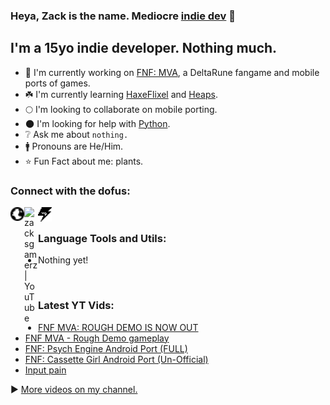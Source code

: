 ### Heya, Zack is the name. Mediocre [indie dev][PBSlink] 👋

## I'm a 15yo indie developer. Nothing much.
- 📑 I'm currently working on [FNF: MVA][MVAgj], a DeltaRune fangame and mobile ports of games.
- ☘️ I'm currently learning [HaxeFlixel][haxeflLink] and [Heaps][heapslink].
- 🌕 I'm looking to collaborate on mobile porting.
- 🌑 I'm looking for help with [Python][PythonLink].
- ❔ Ask me about `nothing.`
- 🚹 Pronouns are He/Him.
- ⭐ Fun Fact about me: plants.

### Connect with the dofus:

[<img align="left" alt="codeSTACKr.com" width="22px" src="https://raw.githubusercontent.com/iconic/open-iconic/master/svg/globe.svg" />][website]
[<img align="left" alt="zacksgamerz | YouTube" width="22px" src="https://cdn.jsdelivr.net/npm/simple-icons@v3/icons/youtube.svg" />][ytlink]
[<img align="left" alt="zacksgamerz | GameJolt" width="22px" src="https://github.com/zacksgamerz/zacksgamerz/raw/main/art/Daco_5773133.svg" />][GJlink]
<!--[<img align="left" alt="codeSTACKr | Twitter" width="22px" src="https://cdn.jsdelivr.net/npm/simple-icons@v3/icons/twitter.svg" />][twitter]
[<img align="left" alt="codeSTACKr | LinkedIn" width="22px" src="https://cdn.jsdelivr.net/npm/simple-icons@v3/icons/linkedin.svg" />][linkedin]
[<img align="left" alt="codeSTACKr | Instagram" width="22px" src="https://cdn.jsdelivr.net/npm/simple-icons@v3/icons/instagram.svg" />][instagram]-->

<br />

### Language Tools and Utils:

- Nothing yet!

<br />

### Latest YT Vids:

<!-- YOUTUBE:START -->
- [FNF MVA: ROUGH DEMO IS NOW OUT](https://www.youtube.com/watch?v=x6GMpvf1yxY)
- [FNF MVA - Rough Demo gameplay](https://www.youtube.com/watch?v=cnwLWW_H3pM)
- [FNF: Psych Engine Android Port &lpar;FULL&rpar;](https://www.youtube.com/watch?v=0WkK-sdPZlE)
- [FNF: Cassette Girl Android Port &lpar;Un-Official&rpar;](https://www.youtube.com/watch?v=UUFCPNLU4Mc)
- [Input pain](https://www.youtube.com/watch?v=Awc7lOTk86s)
<!-- YOUTUBE:END -->

▶️ [More videos on my channel.][ytlink]

<br />
<br />

[PythonLink]: https://github.com/python
[heapslink]: https://heaps.io/
[haxeflLink]: https://github.com/HaxeFlixel/flixel
[MVAgj]: https://gamejolt.com/games/madvirusattack/643489
[website]: https://dev.to/zacksgamerz
[GJlink]: https://gamejolt.com/@zacksgamerz
[PBSlink]: https://gamejolt.com/@PowerRoomStudio
[course]: http://vsCodeHero.com
[twitter]: https://twitter.com/codeSTACKr
[ytlink]: https://youtube.com/channel/UCbWNOpUvvruwi3pbYVC_yWQ
[instagram]: https://instagram.com/codeSTACKr
[linkedin]: https://linkedin.com/in/codeSTACKr
[webdevplaylist]: https://www.youtube.com/playlist?list=PLkwxH9e_vrAJ0WbEsFA9W3I1W-g_BTsbt
[jsplaylist]: https://www.youtube.com/playlist?list=PLkwxH9e_vrALRJKu7wfXby3MKeflhTu6B
[cssplaylist]: https://www.youtube.com/playlist?list=PLkwxH9e_vrALSdvZuEh6gqQdmDoDIoqz4
[reactplaylist]: https://www.youtube.com/playlist?list=PLkwxH9e_vrAK4TdffpxKY3QGyHCpxFcQ0


<!--
**zacksgamerz/zacksgamerz** is a ✨ _special_ ✨ repository because its `README.md` (this file) appears on your GitHub profile.

Here are some ideas to get you started:

- 🔭 I’m currently working on ...
- 🌱 I’m currently learning ...
- 👯 I’m looking to collaborate on ...
- 🤔 I’m looking for help with ...
- 💬 Ask me about ...
- 📫 How to reach me: ...
- 😄 Pronouns: ...
- ⚡ Fun fact: ...
-->
